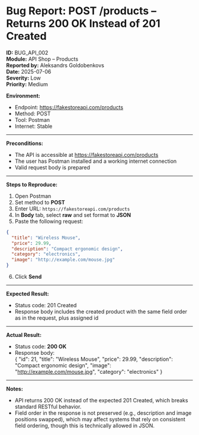 # Bug Report: POST /products – Returns 200 OK Instead of 201 Created

**ID:** BUG_API_002  
**Module:** API Shop – Products  
**Reported by:** Aleksandrs Goldobenkovs  
**Date:** 2025-07-06  
**Severity:** Low  
**Priority:** Medium  

**Environment:**  
- Endpoint: https://fakestoreapi.com/products    
- Method: POST  
- Tool: Postman  
- Internet: Stable

---

**Preconditions:** 
- The API is accessible at https://fakestoreapi.com/products
- The user has Postman installed and a working internet connection
- Valid request body is prepared

---

**Steps to Reproduce:**

1. Open Postman  
2. Set method to **POST**  
3. Enter URL: `https://fakestoreapi.com/products`  
4. In **Body** tab, select **raw** and set format to **JSON**  
5. Paste the following request:  
```json
{
  "title": "Wireless Mouse",
  "price": 29.99,
  "description": "Compact ergonomic design",
  "category": "electronics",
  "image": "http://example.com/mouse.jpg"
}
```  
6. Click **Send**

---

**Expected Result:**  
- Status code: 201 Created  
- Response body includes the created product with the same field order as in the request, plus assigned id  


---

**Actual Result:**  
- Status code: **200 OK**  
- Response body:  
{
  "id": 21,
  "title": "Wireless Mouse",
  "price": 29.99,
  "description": "Compact ergonomic design",
  "image": "http://example.com/mouse.jpg",
  "category": "electronics"
}


---

**Notes:**  
- API returns 200 OK instead of the expected 201 Created, which breaks standard RESTful behavior.    
- Field order in the response is not preserved (e.g., description and image positions swapped), which may affect systems that rely on consistent field ordering, though this is technically allowed in JSON.
